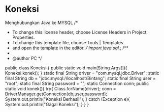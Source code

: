 # Koneksi
Menghubungkan Java ke MYSQL
/*
 * To change this license header, choose License Headers in Project Properties.
 * To change this template file, choose Tools | Templates
 * and open the template in the editor.
 */
  import java.sql.*;
/**
 *
 * @author PC
 */
  

public class Koneksi {
      public static void main(String Args[]){
      Koneksi.konek();
      }
  static final String driver = "com.mysql.jdbc.Driver";
  static final String db = "jdbc:mysql://localhost/Bintang";
  static final String user = "root";
  static final String password = "";
  static Connection conn;
public static void konek(){
    try{
        Class.forName(driver);
        conn = DriverManager.getConnection(db,user,password);
        System.out.println("Koneksi Berhasil");
}
    catch (Exception e){
        System.out.println("Gagal Koneksi");
}
}
}
